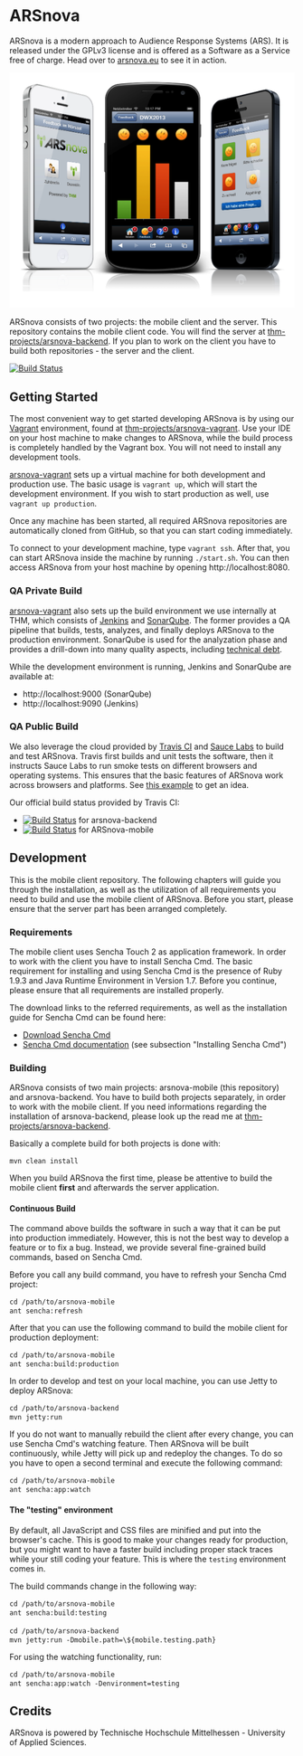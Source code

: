 # ARSnova

ARSnova is a modern approach to Audience Response Systems (ARS). It is released under the GPLv3 license and is offered as a Software as a Service free of charge. Head over to [arsnova.eu](https://arsnova.eu/) to see it in action.

![ARSnova](src/site/resources/showcase.png)

ARSnova consists of two projects: the mobile client and the server. This repository contains the mobile client code. You will find the server at [thm-projects/arsnova-backend](https://github.com/thm-projects/arsnova-backend). If you plan to work on the client you have to build both repositories - the server and the client.

[![Build Status](https://travis-ci.org/thm-projects/arsnova-mobile.svg?branch=master)](https://travis-ci.org/thm-projects/arsnova-mobile)

## Getting Started

The most convenient way to get started developing ARSnova is by using our [Vagrant](http://www.vagrantup.com/) environment, found at [thm-projects/arsnova-vagrant](https://github.com/thm-projects/arsnova-vagrant). Use your IDE on your host machine to make changes to ARSnova, while the build process is completely handled by the Vagrant box. You will not need to install any development tools.

[arsnova-vagrant](https://github.com/thm-projects/arsnova-vagrant) sets up a virtual machine for both development and production use. The basic usage is `vagrant up`, which will start the development environment. If you wish to start production as well, use `vagrant up production`.

Once any machine has been started, all required ARSnova repositories are automatically cloned from GitHub, so that you can start coding immediately.

To connect to your development machine, type `vagrant ssh`. After that, you can start ARSnova inside the machine by running `./start.sh`. You can then access ARSnova from your host machine by opening http://localhost:8080.

### QA Private Build

[arsnova-vagrant](https://github.com/thm-projects/arsnova-vagrant) also sets up the build environment we use internally at THM, which consists of [Jenkins](http://jenkins-ci.org/) and [SonarQube](http://www.sonarqube.org/). The former provides a QA pipeline that builds, tests, analyzes, and finally deploys ARSnova to the production environment. SonarQube is used for the analyzation phase and provides a drill-down into many quality aspects, including [technical debt](https://en.wikipedia.org/wiki/Technical_debt).

While the development environment is running, Jenkins and SonarQube are available at:

- http://localhost:9000 (SonarQube)
- http://localhost:9090 (Jenkins)

### QA Public Build

We also leverage the cloud provided by [Travis CI](https://travis-ci.org/) and [Sauce Labs](https://saucelabs.com/) to build and test ARSnova. Travis first builds and unit tests the software, then it instructs Sauce Labs to run smoke tests on different browsers and operating systems. This ensures that the basic features of ARSnova work across browsers and platforms. See [this example](https://saucelabs.com/tests/4beecf8c754f418da0b75259c039c077) to get an idea.

Our official build status provided by Travis CI:

- [![Build Status](https://travis-ci.org/thm-projects/arsnova-backend.svg?branch=master)](https://travis-ci.org/thm-projects/arsnova-backend) for arsnova-backend
- [![Build Status](https://travis-ci.org/thm-projects/arsnova-mobile.svg?branch=master)](https://travis-ci.org/thm-projects/arsnova-mobile) for ARSnova-mobile

## Development

This is the mobile client repository. The following chapters will guide you through the installation, as well as the utilization of all requirements you need to build and use the mobile client of ARSnova. Before you start, please ensure that the server part has been arranged completely.

### Requirements

The mobile client uses Sencha Touch 2 as application framework. In order to work with the client you have to install Sencha Cmd. The basic requirement for installing and using Sencha Cmd is the presence of Ruby 1.9.3 and Java Runtime Environment in Version 1.7. Before you continue, please ensure that all requirements are installed properly.

The download links to the referred requirements, as well as the installation guide for Sencha Cmd can be found here:

- [Download Sencha Cmd](http://www.sencha.com/products/sencha-cmd/)
- [Sencha Cmd documentation](http://docs.sencha.com/cmd/4.0.0/#!/guide/command_whats_new) (see subsection "Installing Sencha Cmd")

### Building

ARSnova consists of two main projects: arsnova-mobile (this repository) and arsnova-backend. You have to build both projects separately, in order to work with the mobile client. If you need informations regarding the installation of arsnova-backend, please look up the read me at [thm-projects/arsnova-backend](https://github.com/thm-projects/arsnova-backend).

Basically a complete build for both projects is done with:

	mvn clean install

When you build ARSnova the first time, please be attentive to build the mobile client **first** and afterwards the server application.

#### Continuous Build

The command above builds the software in such a way that it can be put into production immediately. However, this is not the best way to develop a feature or to fix a bug. Instead, we provide several fine-grained build commands, based on Sencha Cmd.

Before you call any build command, you have to refresh your Sencha Cmd project:

	cd /path/to/arsnova-mobile
	ant sencha:refresh

After that you can use the following command to build the mobile client for production deployment:

	cd /path/to/arsnova-mobile
	ant sencha:build:production

In order to develop and test on your local machine, you can use Jetty to deploy ARSnova:

	cd /path/to/arsnova-backend
	mvn jetty:run

If you do not want to manually rebuild the client after every change, you can use Sencha Cmd's watching feature. Then ARSnova will be built continuously, while Jetty will pick up and redeploy the changes. To do so you have to open a second terminal and execute the following command:

	cd /path/to/arsnova-mobile
	ant sencha:app:watch

#### The "testing" environment

By default, all JavaScript and CSS files are minified and put into the browser's cache. This is good to make your changes ready for production, but you might want to have a faster build including proper stack traces while your still coding your feature. This is where the `testing` environment comes in.

The build commands change in the following way:

	cd /path/to/arsnova-mobile
	ant sencha:build:testing

	cd /path/to/arsnova-backend
	mvn jetty:run -Dmobile.path=\${mobile.testing.path}

For using the watching functionality, run:

	cd /path/to/arsnova-mobile
	ant sencha:app:watch -Denvironment=testing

## Credits

ARSnova is powered by Technische Hochschule Mittelhessen - University of Applied Sciences.
